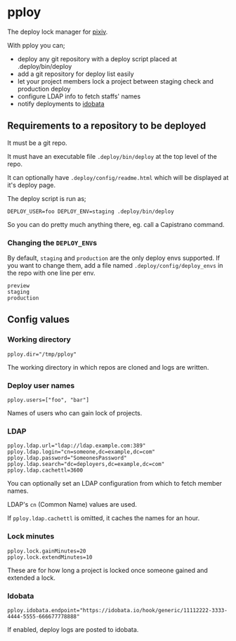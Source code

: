# pploy

The deploy lock manager for [pixiv](http://www.pixiv.net/).

With pploy you can;

* deploy any git repository with a deploy script placed at .deploy/bin/deploy
* add a git repository for deploy list easily
* let your project members lock a project between staging check and production deploy
* configure LDAP info to fetch staffs' names
* notify deployments to [idobata](https://idobata.io/)

## Requirements to a repository to be deployed

It must be a git repo.

It must have an executable file `.deploy/bin/deploy` at the top level of the repo.

It can optionally have `.deploy/config/readme.html` which will be displayed at it's deploy page.

The deploy script is run as;

```
DEPLOY_USER=foo DEPLOY_ENV=staging .deploy/bin/deploy
```

So you can do pretty much anything there, eg. call a Capistrano command.

### Changing the `DEPLOY_ENV`s

By default, `staging` and `production` are the only deploy envs supported. If you want to change them, add a file named `.deploy/config/deploy_envs` in the repo with one line per env.

```
preview
staging
production
```

## Config values

### Working directory

```
pploy.dir="/tmp/pploy"
```

The working directory in which repos are cloned and logs are written.

### Deploy user names

```
pploy.users=["foo", "bar"]
```

Names of users who can gain lock of projects.

### LDAP

```
pploy.ldap.url="ldap://ldap.example.com:389"
pploy.ldap.login="cn=someone,dc=example,dc=com"
pploy.ldap.password="SomeonesPassword"
pploy.ldap.search="dc=deployers,dc=example,dc=com"
pploy.ldap.cachettl=3600
```

You can optionally set an LDAP configuration from which to fetch member names.

LDAP's `cn` (Common Name) values are used.

If `pploy.ldap.cachettl` is omitted, it caches the names for an hour.

### Lock minutes

```
pploy.lock.gainMinutes=20
pploy.lock.extendMinutes=10
```

These are for how long a project is locked once someone gained and extended a lock.

### Idobata

```
pploy.idobata.endpoint="https://idobata.io/hook/generic/11112222-3333-4444-5555-666677778888"
```

If enabled, deploy logs are posted to idobata.
